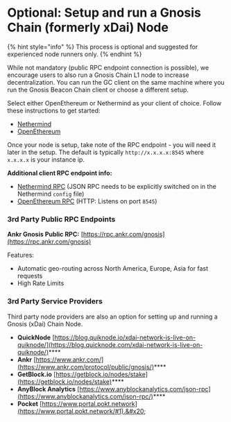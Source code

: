 # Optional: Setup and run a Gnosis Chain (formerly xDai) Node

{% hint style="info" %}
This process is optional and suggested for experienced node runners only.
{% endhint %}

While not mandatory (public RPC endpoint connection is possible), we encourage users to also run a Gnosis Chain L1 node to increase decentralization. You can run the GC client on the same machine where you run the Gnosis Beacon Chain client or choose a different setup.

Select either OpenEthereum or Nethermind as your client of choice. Follow these instructions to get started:

* [Nethermind](../../clients/gnosis-chain-node-openethereum-and-nethermind/nethermind-node-setup.md)
* [OpenEthereum](../../clients/gnosis-chain-node-openethereum-and-nethermind/openethereum-node-setup.md)

Once your node is setup, take note of the RPC endpoint -  you will need it later in the setup. The default is typically `http://x.x.x.x:8545` where `x.x.x.x` is your instance ip.&#x20;

**Additional client RPC endpoint info:**

* [Nethermind RPC](https://docs.nethermind.io/nethermind/ethereum-client/json-rpc) (JSON RPC needs to be explicitly switched on in the Nethermind `config` file)&#x20;
* [OpenEthereum RPC](https://openethereum.github.io/JSONRPC) (HTTP: Listens on port `8545`)

### 3rd Party Public RPC Endpoints 

**Ankr Gnosis Public RPC:** [https://rpc.ankr.com/gnosis](https://rpc.ankr.com/gnosis)

Features: 
* Automatic geo-routing across North America, Europe, Asia for fast requests
* High Rate Limits


### 3rd Party Service Providers

Third party node providers are also an option for setting up and running a Gnosis (xDai) Chain Node.

* **QuickNode** [https://blog.quiknode.io/xdai-network-is-live-on-quiknode/](https://blog.quicknode.com/xdai-network-is-live-on-quiknode/)****
* **Ankr** [https://www.ankr.com/](https://www.ankr.com/protocol/public/gnosis/)****
* **GetBlock.io** [https://getblock.io/nodes/stake](https://getblock.io/nodes/stake)****
* **AnyBlock Analytics** [https://www.anyblockanalytics.com/json-rpc](https://www.anyblockanalytics.com/json-rpc/)****
* **Pocket** [https://www.portal.pokt.network](https://www.portal.pokt.network/#1).&#x20;
